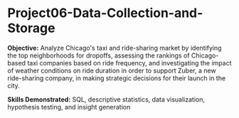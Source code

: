 # Project06-Data-Collection-and-Storage
 
**Objective:** Analyze Chicago's taxi and ride-sharing market by identifying the top neighborhoods for dropoffs, assessing the rankings of Chicago-based taxi companies based on ride frequency, and investigating the impact of weather conditions on ride duration in order to support Zuber, a new ride-sharing company, in making strategic decisions for their launch in the city.

**Skills Demonstrated:** SQL, descriptive statistics, data visualization, hypothesis testing, and insight generation
